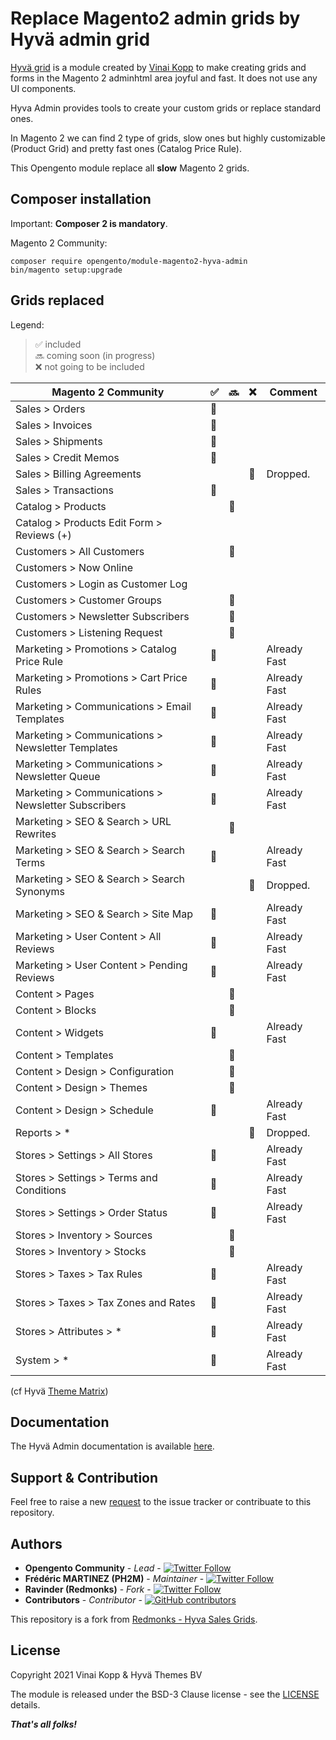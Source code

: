 # Replace Magento2 admin grids by Hyvä admin grid

[Hyvä grid](https://github.com/hyva-themes/magento2-hyva-admin) is a module created by [Vinai Kopp](https://github.com/Vinai) to make creating grids and forms in the Magento 2 adminhtml area joyful and fast.
It does not use any UI components.

Hyva Admin provides tools to create your custom grids or replace standard ones.

In Magento 2 we can find 2 type of grids, slow ones but highly customizable (Product Grid) and pretty fast ones (Catalog Price Rule).

This Opengento module replace all **slow** Magento 2 grids.

## Composer installation

Important: **Composer 2 is mandatory**.

Magento 2 Community:

```
composer require opengento/module-magento2-hyva-admin
bin/magento setup:upgrade
```

## Grids replaced

Legend:

> ✅ included					
> 🔜 coming soon (in progress)							
> ❌ not going to be included

| Magento 2 Community                                        | ✅ | 🔜 | ❌ | Comment      |
|------------------------------------------------------------|----|----|----|--------------|
| Sales > Orders                                             | 🔳 |    |    |              |
| Sales > Invoices                                           | 🔳 |    |    |              |
| Sales > Shipments                                          | 🔳 |    |    |              |
| Sales > Credit Memos                                       | 🔳 |    |    |              |
| Sales > Billing Agreements                                 |    |    | 🔳 | Dropped.     |
| Sales > Transactions                                       | 🔳 |    |    |              |
| Catalog > Products                                         |    | 🔳 |    |              |
| Catalog > Products Edit Form > Reviews (+)                 |    |    |    |              |
| Customers > All Customers                                  |    | 🔳 |    |              |
| Customers > Now Online                                     |    |    |    |              |
| Customers > Login as Customer Log                          |    |    |    |              |
| Customers > Customer Groups                                |    | 🔳 |    |              |
| Customers > Newsletter Subscribers                         |    | 🔳 |    |              |
| Customers > Listening Request                              |    | 🔳 |    |              |
| Marketing > Promotions > Catalog Price Rule                | 🔳 |    |    | Already Fast |
| Marketing > Promotions > Cart Price Rules                  | 🔳 |    |    | Already Fast |
| Marketing > Communications > Email Templates               | 🔳 |    |    | Already Fast |
| Marketing > Communications > Newsletter Templates          | 🔳 |    |    | Already Fast |
| Marketing > Communications > Newsletter Queue              | 🔳 |    |    | Already Fast |
| Marketing > Communications > Newsletter Subscribers        | 🔳 |    |    | Already Fast |
| Marketing > SEO & Search > URL Rewrites                    |    | 🔳 |    |              |
| Marketing > SEO & Search > Search Terms                    | 🔳 |    |    | Already Fast |
| Marketing > SEO & Search > Search Synonyms                 |    |    | 🔳 | Dropped.     |
| Marketing > SEO & Search > Site Map                        | 🔳 |    |    | Already Fast |
| Marketing > User Content > All Reviews                     | 🔳 |    |    | Already Fast |
| Marketing > User Content > Pending Reviews                 | 🔳 |    |    | Already Fast |
| Content > Pages                                            |    | 🔳 |    |              |
| Content > Blocks                                           |    | 🔳 |    |              |
| Content > Widgets                                          | 🔳 |    |    | Already Fast |
| Content > Templates                                        |    | 🔳 |    |              |
| Content > Design > Configuration                           |    | 🔳 |    |              |
| Content > Design > Themes                                  |    | 🔳 |    |              |
| Content > Design > Schedule                                | 🔳 |    |    | Already Fast |
| Reports > *                                                |    |    | 🔳 | Dropped.     |
| Stores > Settings > All Stores                             | 🔳 |    |    | Already Fast |
| Stores > Settings > Terms and Conditions                   | 🔳 |    |    | Already Fast |
| Stores > Settings > Order Status                           | 🔳 |    |    | Already Fast |
| Stores > Inventory > Sources                               |    | 🔳 |    |              |
| Stores > Inventory > Stocks                                |    | 🔳 |    |              |
| Stores > Taxes > Tax Rules                                 | 🔳 |    |    | Already Fast |
| Stores > Taxes > Tax Zones and Rates                       | 🔳 |    |    | Already Fast |
| Stores > Attributes > *                                    | 🔳 |    |    | Already Fast |
| System > *                                                 | 🔳 |    |    | Already Fast |

(cf Hyvä [Theme Matrix](https://hyva.io/hyva-themes-feature-matrix))

## Documentation

The Hyvä Admin documentation is available [here](https://github.com/hyva-themes/magento2-hyva-admin/tree/main/doc).

## Support & Contribution

Feel free to raise a new [request](https://github.com/opengento/magento2-hyva-admin/issues) to the issue tracker or contribuate to this repository.

## Authors

- **Opengento Community** - *Lead* - [![Twitter Follow](https://img.shields.io/twitter/follow/opengento.svg?style=social)](https://twitter.com/opengento)
- **Frédéric MARTINEZ (PH2M)** - *Maintainer* - [![Twitter Follow](https://img.shields.io/twitter/follow/FredMartinez.svg?style=social)](https://twitter.com/FredMartinez)
- **Ravinder (Redmonks)** - *Fork* - [![Twitter Follow](https://img.shields.io/twitter/follow/_redChamps.svg?style=social)](https://twitter.com/_redChamps)
- **Contributors** - *Contributor* - [![GitHub contributors](https://img.shields.io/github/contributors/opengento/magento2-hyva-admin.svg?style=flat-square)](https://github.com/opengento/magento2-hyva-admin/graphs/contributors)

This repository is a fork from [Redmonks - Hyva Sales Grids](https://github.com/redmonks/magento2-module-hyva-admin-sales-grids).

## License

Copyright 2021 Vinai Kopp & Hyvä Themes BV

The module is released under the BSD-3 Clause license - see the [LICENSE](./LICENSE) details.

***That's all folks!***


